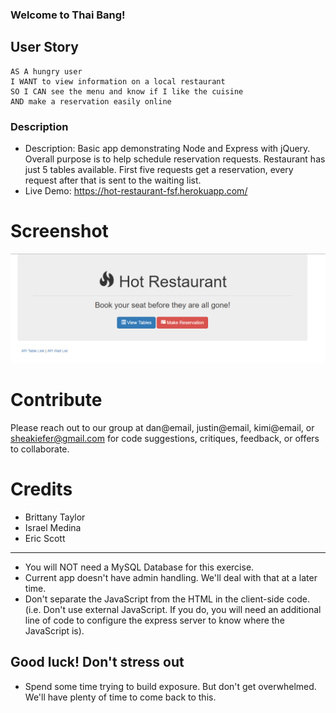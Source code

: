### Welcome to Thai Bang! 


## User Story 
```
AS A hungry user
I WANT to view information on a local restaurant 
SO I CAN see the menu and know if I like the cuisine
AND make a reservation easily online
```

### Description

* Description: Basic app demonstrating Node and Express with jQuery. Overall purpose is to help schedule reservation requests. Restaurant has just 5 tables available. First five requests get a reservation, every request after that is sent to the waiting list.
* Live Demo: <https://hot-restaurant-fsf.herokuapp.com/>

# Screenshot 
![Hot Restaurant Image](Images/HotRestaurant.png)

# Contribute
Please reach out to our group at dan@email, justin@email, kimi@email, or sheakiefer@gmail.com for code suggestions, critiques, feedback, or offers to collaborate. 

# Credits

* Brittany Taylor
* Israel Medina
* Eric Scott

--------------------------------


* You will NOT need a MySQL Database for this exercise.
* Current app doesn't have admin handling. We'll deal with that at a later time.
* Don't separate the JavaScript from the HTML in the client-side code. (i.e. Don't use external JavaScript. If you do, you will need an additional line of code to configure the express server to know where the JavaScript is).

## Good luck! Don't stress out

* Spend some time trying to build exposure. But don't get overwhelmed. We'll have plenty of time to come back to this.
